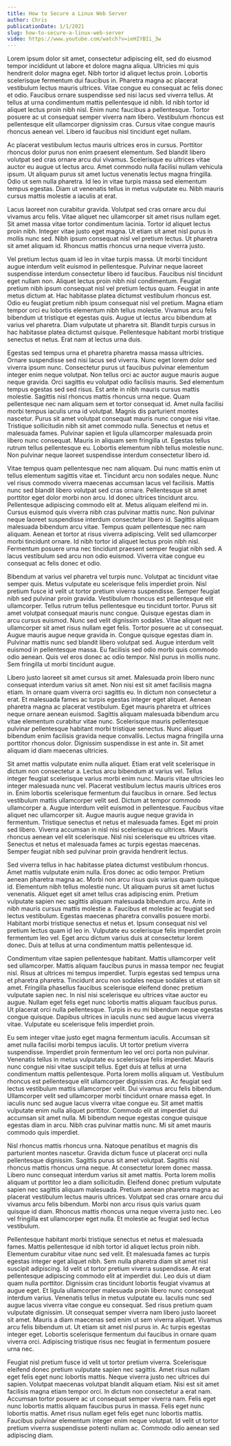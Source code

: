 ```yaml
---
title: How to Secure a Linux Web Server
author: Chris
publicationDate: 1/1/2021
slug: how-to-secure-a-linux-web-server
video: https://www.youtube.com/watch?v=ieHIYBIi_3w
---
```


Lorem ipsum dolor sit amet, consectetur adipiscing elit, sed do eiusmod tempor incididunt ut labore et dolore magna aliqua. Ultricies mi quis hendrerit dolor magna eget. Nibh tortor id aliquet lectus proin. Lobortis scelerisque fermentum dui faucibus in. Pharetra magna ac placerat vestibulum lectus mauris ultrices. Vitae congue eu consequat ac felis donec et odio. Faucibus ornare suspendisse sed nisi lacus sed viverra tellus. At tellus at urna condimentum mattis pellentesque id nibh. Id nibh tortor id aliquet lectus proin nibh nisl. Enim nunc faucibus a pellentesque. Tortor posuere ac ut consequat semper viverra nam libero. Vestibulum rhoncus est pellentesque elit ullamcorper dignissim cras. Cursus vitae congue mauris rhoncus aenean vel. Libero id faucibus nisl tincidunt eget nullam.

Ac placerat vestibulum lectus mauris ultrices eros in cursus. Porttitor rhoncus dolor purus non enim praesent elementum. Sed blandit libero volutpat sed cras ornare arcu dui vivamus. Scelerisque eu ultrices vitae auctor eu augue ut lectus arcu. Amet commodo nulla facilisi nullam vehicula ipsum. Ut aliquam purus sit amet luctus venenatis lectus magna fringilla. Odio ut sem nulla pharetra. Id leo in vitae turpis massa sed elementum tempus egestas. Diam ut venenatis tellus in metus vulputate eu. Nibh mauris cursus mattis molestie a iaculis at erat.

Lacus laoreet non curabitur gravida. Volutpat sed cras ornare arcu dui vivamus arcu felis. Vitae aliquet nec ullamcorper sit amet risus nullam eget. Sit amet massa vitae tortor condimentum lacinia. Tortor id aliquet lectus proin nibh. Integer vitae justo eget magna. Ut etiam sit amet nisl purus in mollis nunc sed. Nibh ipsum consequat nisl vel pretium lectus. Ut pharetra sit amet aliquam id. Rhoncus mattis rhoncus urna neque viverra justo.

Vel pretium lectus quam id leo in vitae turpis massa. Ut morbi tincidunt augue interdum velit euismod in pellentesque. Pulvinar neque laoreet suspendisse interdum consectetur libero id faucibus. Faucibus nisl tincidunt eget nullam non. Aliquet lectus proin nibh nisl condimentum. Feugiat pretium nibh ipsum consequat nisl vel pretium lectus quam. Feugiat in ante metus dictum at. Hac habitasse platea dictumst vestibulum rhoncus est. Odio eu feugiat pretium nibh ipsum consequat nisl vel pretium. Magna etiam tempor orci eu lobortis elementum nibh tellus molestie. Vivamus arcu felis bibendum ut tristique et egestas quis. Augue ut lectus arcu bibendum at varius vel pharetra. Diam vulputate ut pharetra sit. Blandit turpis cursus in hac habitasse platea dictumst quisque. Pellentesque habitant morbi tristique senectus et netus. Erat nam at lectus urna duis.

Egestas sed tempus urna et pharetra pharetra massa massa ultricies. Ornare suspendisse sed nisi lacus sed viverra. Nunc eget lorem dolor sed viverra ipsum nunc. Consectetur purus ut faucibus pulvinar elementum integer enim neque volutpat. Non tellus orci ac auctor augue mauris augue neque gravida. Orci sagittis eu volutpat odio facilisis mauris. Sed elementum tempus egestas sed sed risus. Est ante in nibh mauris cursus mattis molestie. Sagittis nisl rhoncus mattis rhoncus urna neque. Quam pellentesque nec nam aliquam sem et tortor consequat id. Amet nulla facilisi morbi tempus iaculis urna id volutpat. Magnis dis parturient montes nascetur. Purus sit amet volutpat consequat mauris nunc congue nisi vitae. Tristique sollicitudin nibh sit amet commodo nulla. Senectus et netus et malesuada fames. Pulvinar sapien et ligula ullamcorper malesuada proin libero nunc consequat. Mauris in aliquam sem fringilla ut. Egestas tellus rutrum tellus pellentesque eu. Lobortis elementum nibh tellus molestie nunc. Non pulvinar neque laoreet suspendisse interdum consectetur libero id.

Vitae tempus quam pellentesque nec nam aliquam. Dui nunc mattis enim ut tellus elementum sagittis vitae et. Tincidunt arcu non sodales neque. Nunc vel risus commodo viverra maecenas accumsan lacus vel facilisis. Mattis nunc sed blandit libero volutpat sed cras ornare. Pellentesque sit amet porttitor eget dolor morbi non arcu. Id donec ultrices tincidunt arcu. Pellentesque adipiscing commodo elit at. Metus aliquam eleifend mi in. Cursus euismod quis viverra nibh cras pulvinar mattis nunc. Non pulvinar neque laoreet suspendisse interdum consectetur libero id. Sagittis aliquam malesuada bibendum arcu vitae. Tempus quam pellentesque nec nam aliquam. Aenean et tortor at risus viverra adipiscing. Velit sed ullamcorper morbi tincidunt ornare. Id nibh tortor id aliquet lectus proin nibh nisl. Fermentum posuere urna nec tincidunt praesent semper feugiat nibh sed. A lacus vestibulum sed arcu non odio euismod. Viverra vitae congue eu consequat ac felis donec et odio.

Bibendum at varius vel pharetra vel turpis nunc. Volutpat ac tincidunt vitae semper quis. Metus vulputate eu scelerisque felis imperdiet proin. Nisl pretium fusce id velit ut tortor pretium viverra suspendisse. Semper feugiat nibh sed pulvinar proin gravida. Vestibulum rhoncus est pellentesque elit ullamcorper. Tellus rutrum tellus pellentesque eu tincidunt tortor. Purus sit amet volutpat consequat mauris nunc congue. Quisque egestas diam in arcu cursus euismod. Nunc sed velit dignissim sodales. Vitae aliquet nec ullamcorper sit amet risus nullam eget felis. Tortor posuere ac ut consequat. Augue mauris augue neque gravida in. Congue quisque egestas diam in. Pulvinar mattis nunc sed blandit libero volutpat sed. Augue interdum velit euismod in pellentesque massa. Eu facilisis sed odio morbi quis commodo odio aenean. Quis vel eros donec ac odio tempor. Nisl purus in mollis nunc. Sem fringilla ut morbi tincidunt augue.

Libero justo laoreet sit amet cursus sit amet. Malesuada proin libero nunc consequat interdum varius sit amet. Non nisi est sit amet facilisis magna etiam. In ornare quam viverra orci sagittis eu. In dictum non consectetur a erat. Et malesuada fames ac turpis egestas integer eget aliquet. Aenean pharetra magna ac placerat vestibulum. Eget mauris pharetra et ultrices neque ornare aenean euismod. Sagittis aliquam malesuada bibendum arcu vitae elementum curabitur vitae nunc. Scelerisque mauris pellentesque pulvinar pellentesque habitant morbi tristique senectus. Nunc aliquet bibendum enim facilisis gravida neque convallis. Lectus magna fringilla urna porttitor rhoncus dolor. Dignissim suspendisse in est ante in. Sit amet aliquam id diam maecenas ultricies.

Sit amet mattis vulputate enim nulla aliquet. Etiam erat velit scelerisque in dictum non consectetur a. Lectus arcu bibendum at varius vel. Tellus integer feugiat scelerisque varius morbi enim nunc. Mauris vitae ultricies leo integer malesuada nunc vel. Placerat vestibulum lectus mauris ultrices eros in. Enim lobortis scelerisque fermentum dui faucibus in ornare. Sed lectus vestibulum mattis ullamcorper velit sed. Dictum at tempor commodo ullamcorper a. Augue interdum velit euismod in pellentesque. Faucibus vitae aliquet nec ullamcorper sit. Augue mauris augue neque gravida in fermentum. Tristique senectus et netus et malesuada fames. Eget mi proin sed libero. Viverra accumsan in nisl nisi scelerisque eu ultrices. Mauris rhoncus aenean vel elit scelerisque. Nisl nisi scelerisque eu ultrices vitae. Senectus et netus et malesuada fames ac turpis egestas maecenas. Semper feugiat nibh sed pulvinar proin gravida hendrerit lectus.

Sed viverra tellus in hac habitasse platea dictumst vestibulum rhoncus. Amet mattis vulputate enim nulla. Eros donec ac odio tempor. Pretium aenean pharetra magna ac. Morbi non arcu risus quis varius quam quisque id. Elementum nibh tellus molestie nunc. Ut aliquam purus sit amet luctus venenatis. Aliquet eget sit amet tellus cras adipiscing enim. Pretium vulputate sapien nec sagittis aliquam malesuada bibendum arcu. Ante in nibh mauris cursus mattis molestie a. Faucibus et molestie ac feugiat sed lectus vestibulum. Egestas maecenas pharetra convallis posuere morbi. Habitant morbi tristique senectus et netus et. Ipsum consequat nisl vel pretium lectus quam id leo in. Vulputate eu scelerisque felis imperdiet proin fermentum leo vel. Eget arcu dictum varius duis at consectetur lorem donec. Duis at tellus at urna condimentum mattis pellentesque id.

Condimentum vitae sapien pellentesque habitant. Mattis ullamcorper velit sed ullamcorper. Mattis aliquam faucibus purus in massa tempor nec feugiat nisl. Risus at ultrices mi tempus imperdiet. Turpis egestas sed tempus urna et pharetra pharetra. Tincidunt arcu non sodales neque sodales ut etiam sit amet. Fringilla phasellus faucibus scelerisque eleifend donec pretium vulputate sapien nec. In nisl nisi scelerisque eu ultrices vitae auctor eu augue. Nullam eget felis eget nunc lobortis mattis aliquam faucibus purus. Ut placerat orci nulla pellentesque. Turpis in eu mi bibendum neque egestas congue quisque. Dapibus ultrices in iaculis nunc sed augue lacus viverra vitae. Vulputate eu scelerisque felis imperdiet proin.

Eu sem integer vitae justo eget magna fermentum iaculis. Accumsan sit amet nulla facilisi morbi tempus iaculis. Ut tortor pretium viverra suspendisse. Imperdiet proin fermentum leo vel orci porta non pulvinar. Venenatis tellus in metus vulputate eu scelerisque felis imperdiet. Mauris nunc congue nisi vitae suscipit tellus. Eget duis at tellus at urna condimentum mattis pellentesque. Porta lorem mollis aliquam ut. Vestibulum rhoncus est pellentesque elit ullamcorper dignissim cras. Ac feugiat sed lectus vestibulum mattis ullamcorper velit. Dui vivamus arcu felis bibendum. Ullamcorper velit sed ullamcorper morbi tincidunt ornare massa eget. In iaculis nunc sed augue lacus viverra vitae congue eu. Sit amet mattis vulputate enim nulla aliquet porttitor. Commodo elit at imperdiet dui accumsan sit amet nulla. Mi bibendum neque egestas congue quisque egestas diam in arcu. Nibh cras pulvinar mattis nunc. Mi sit amet mauris commodo quis imperdiet.

Nisl rhoncus mattis rhoncus urna. Natoque penatibus et magnis dis parturient montes nascetur. Gravida dictum fusce ut placerat orci nulla pellentesque dignissim. Sagittis purus sit amet volutpat. Sagittis nisl rhoncus mattis rhoncus urna neque. At consectetur lorem donec massa. Libero nunc consequat interdum varius sit amet mattis. Porta lorem mollis aliquam ut porttitor leo a diam sollicitudin. Eleifend donec pretium vulputate sapien nec sagittis aliquam malesuada. Pretium aenean pharetra magna ac placerat vestibulum lectus mauris ultrices. Volutpat sed cras ornare arcu dui vivamus arcu felis bibendum. Morbi non arcu risus quis varius quam quisque id diam. Rhoncus mattis rhoncus urna neque viverra justo nec. Leo vel fringilla est ullamcorper eget nulla. Et molestie ac feugiat sed lectus vestibulum.

Pellentesque habitant morbi tristique senectus et netus et malesuada fames. Mattis pellentesque id nibh tortor id aliquet lectus proin nibh. Elementum curabitur vitae nunc sed velit. Et malesuada fames ac turpis egestas integer eget aliquet nibh. Sem nulla pharetra diam sit amet nisl suscipit adipiscing. Id velit ut tortor pretium viverra suspendisse. At erat pellentesque adipiscing commodo elit at imperdiet dui. Leo duis ut diam quam nulla porttitor. Dignissim cras tincidunt lobortis feugiat vivamus at augue eget. Et ligula ullamcorper malesuada proin libero nunc consequat interdum varius. Venenatis tellus in metus vulputate eu. Iaculis nunc sed augue lacus viverra vitae congue eu consequat. Sed risus pretium quam vulputate dignissim. Ut consequat semper viverra nam libero justo laoreet sit amet. Mauris a diam maecenas sed enim ut sem viverra aliquet. Vivamus arcu felis bibendum ut. Ut etiam sit amet nisl purus in. Ac turpis egestas integer eget. Lobortis scelerisque fermentum dui faucibus in ornare quam viverra orci. Adipiscing tristique risus nec feugiat in fermentum posuere urna nec.

Feugiat nisl pretium fusce id velit ut tortor pretium viverra. Scelerisque eleifend donec pretium vulputate sapien nec sagittis. Amet risus nullam eget felis eget nunc lobortis mattis. Neque viverra justo nec ultrices dui sapien. Volutpat maecenas volutpat blandit aliquam etiam. Nisi est sit amet facilisis magna etiam tempor orci. In dictum non consectetur a erat nam. Accumsan tortor posuere ac ut consequat semper viverra nam. Felis eget nunc lobortis mattis aliquam faucibus purus in massa. Felis eget nunc lobortis mattis. Amet risus nullam eget felis eget nunc lobortis mattis. Faucibus pulvinar elementum integer enim neque volutpat. Id velit ut tortor pretium viverra suspendisse potenti nullam ac. Commodo odio aenean sed adipiscing diam.
